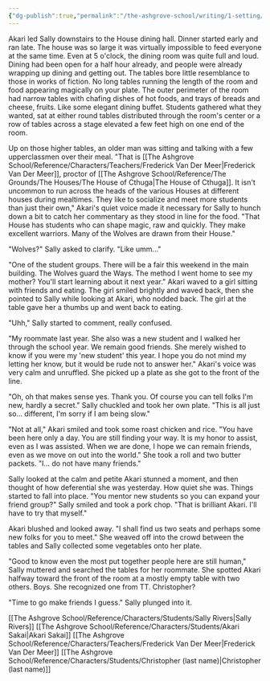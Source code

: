 ```yaml
---
{"dg-publish":true,"permalink":"/the-ashgrove-school/writing/1-setting/1-04-dinner-conversation/"}
---
```


Akari led Sally downstairs to the House dining hall. Dinner started early and ran late. The house was so large it was virtually impossible to feed everyone at the same time. Even at 5 o'clock, the dining room was quite full and loud. Dining had been open for a half hour already, and people were already wrapping up dining and getting out. The tables bore little resemblance to those in works of fiction. No long tables running the length of the room and food appearing magically on your plate. The outer perimeter of the room had narrow tables with chafing dishes of hot foods, and trays of breads and cheese, fruits. Like some elegant dining buffet. Students gathered what they wanted, sat at either round tables distributed through the room's center or a row of tables across a stage elevated a few feet high on one end of the room. 

Up on those higher tables, an older man was sitting and talking with a few upperclassmen over their meal. "That is [[The Ashgrove School/Reference/Characters/Teachers/Frederick Van Der Meer\|Frederick Van Der Meer]], proctor of [[The Ashgrove School/Reference/The Grounds/The Houses/The House of Cthuga\|The House of Cthuga]]. It isn't uncommon to run across the heads of the various Houses at different houses during mealtimes. They like to socialize and meet more students than just their own," Akari's quiet voice made it necessary for Sally to hunch down a bit to catch her commentary as they stood in line for the food. "That House has students who can shape magic, raw and quickly. They make excellent warriors. Many of the Wolves are drawn from their House."

"Wolves?" Sally asked to clarify. "Like umm..."

"One of the student groups. There will be a fair this weekend in the main building. The Wolves guard the Ways. The method I went home to see my mother? You'll start learning about it next year." Akari waved to a girl sitting with friends and eating. The girl smiled brightly and waved back, then she pointed to Sally while looking at Akari, who nodded back. The girl at the table gave her a thumbs up and went back to eating.

"Uhh," Sally started to comment, really confused. 

"My roommate last year. She also was a new student and I walked her through the school year. We remain good friends. She merely wished to know if you were my 'new student' this year. I hope you do not mind my letting her know, but it would be rude not to answer her." Akari's voice was very calm and unruffled. She picked up a plate as she got to the front of the line.

"Oh, oh that makes sense yes. Thank you. Of course you can tell folks I'm new, hardly a secret." Sally chuckled and took her own plate. "This is all just so... different, I'm sorry if I am being slow."

"Not at all," Akari smiled and took some roast chicken and rice. "You have been here only a day. You are still finding your way. It is my honor to assist, even as I was assisted. When we are done, I hope we can remain friends, even as we move on out into the world." She took a roll and two butter packets. "I... do not have many friends."

Sally looked at the calm and petite Akari stunned a moment, and then thought of how deferential she was yesterday. How quiet she was. Things started to fall into place. "You mentor new students so you can expand your friend group?" Sally smiled and took a pork chop. "That is brilliant Akari. I'll have to try that myself."

Akari blushed and looked away. "I shall find us two seats and perhaps some new folks for you to meet." She weaved off into the crowd between the tables and Sally collected some vegetables onto her plate.

"Good to know even the most put together people here are still human," Sally muttered and searched the tables for her roommate. She spotted Akari halfway toward the front of the room at a mostly empty table with two others. Boys. She recognized one from TT. Christopher? 

"Time to go make friends I guess." Sally plunged into it.

[[The Ashgrove School/Reference/Characters/Students/Sally Rivers\|Sally Rivers]]
[[The Ashgrove School/Reference/Characters/Students/Akari Sakai\|Akari Sakai]]
[[The Ashgrove School/Reference/Characters/Teachers/Frederick Van Der Meer\|Frederick Van Der Meer]]
[[The Ashgrove School/Reference/Characters/Students/Christopher (last name)\|Christopher (last name)]]




